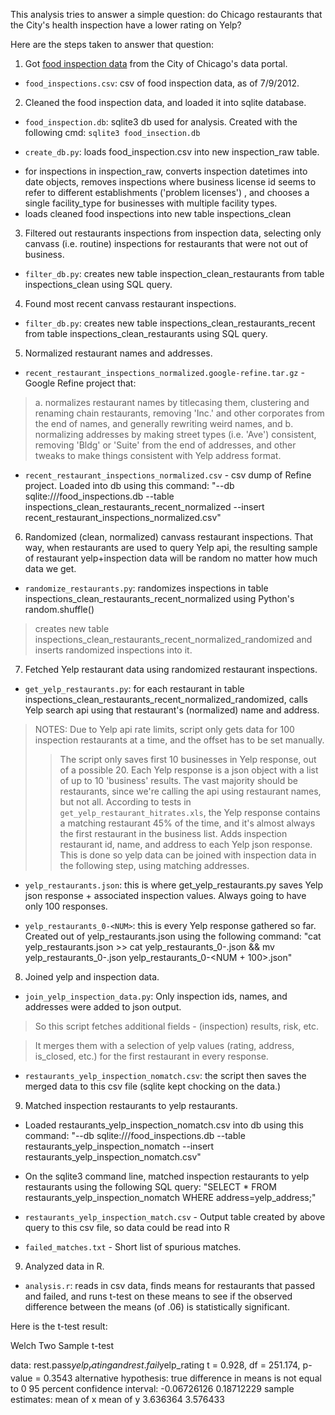 This analysis tries to answer a simple question: do Chicago restaurants that the City's health inspection 
have a lower rating on Yelp? 

Here are the steps taken to answer that question:

1. Got [food inspection data](https://data.cityofchicago.org/Health-Human-Services/Food-Inspections/4ijn-s7e5)
from the City of Chicago's data portal.

  * `food_inspections.csv`: csv of food inspection data, as of 7/9/2012.


2. Cleaned the food inspection data, and loaded it into sqlite database.

  * `food_inspection.db`: sqlite3 db used for analysis. Created with the following cmd: 
  `sqlite3 food_insection.db`

* `create_db.py`: loads food_inspection.csv into new inspection_raw table. 

- for inspections in inspection_raw, converts inspection datetimes into date objects, removes inspections where business license id seems to refer to different establishments ('problem licenses') , and chooses a single facility_type for businesses with multiple facility types.  
- loads cleaned food inspections into new table inspections_clean


3. Filtered out restaurants inspections from inspection data, selecting only canvass (i.e. routine) inspections for restaurants that were not out of business.

* `filter_db.py`: creates new table inspection_clean_restaurants from table inspections_clean using SQL query.


4. Found most recent canvass restaurant inspections.

* `filter_db.py`: creates new table inspections_clean_restaurants_recent from table inspections_clean_restaurants using SQL query.

5. Normalized restaurant names and addresses.

* `recent_restaurant_inspections_normalized.google-refine.tar.gz` - Google Refine project that: 
> a. normalizes restaurant names by titlecasing them, clustering and renaming chain restaurants, removing 'Inc.' and other corporates from the end of names, and generally rewriting weird names, and 
> b. normalizing addresses by making street types (i.e. 'Ave') consistent, removing 'Bldg' or 'Suite' from the end of addresses, and other tweaks to make things consistent with Yelp address format.

* `recent_restaurant_inspections_normalized.csv` - csv dump of Refine project. Loaded into db using this command: "--db sqlite:///food_inspections.db --table inspections_clean_restaurants_recent_normalized --insert recent_restaurant_inspections_normalized.csv"

6. Randomized (clean, normalized) canvass restaurant inspections. That way, when restaurants are used to query Yelp api, the resulting sample of restaurant yelp+inspection data will be random no matter how much data we get.

* `randomize_restaurants.py`: randomizes inspections in table inspections_clean_restaurants_recent_normalized using Python's random.shuffle()
> creates new table inspections_clean_restaurants_recent_normalized_randomized and inserts randomized inspections into it.

7. Fetched Yelp restaurant data using randomized restaurant inspections.

* `get_yelp_restaurants.py`: for each restaurant in table inspections_clean_restaurants_recent_normalized_randomized, calls Yelp search api using that restaurant's (normalized) name and address. 
> NOTES: Due to Yelp api rate limits, script only gets data for 100 inspection restaurants at a time, and the offset has to be set manually. 
>> The script only saves first 10 businesses in Yelp response, out of a possible 20.
>> Each Yelp response is a json object with a list of up to 10 'business' results. The vast majority should be restaurants, since we're calling the api using restaurant names, but not all. 
>> According to tests in `get_yelp_restaurant_hitrates.xls`, the Yelp response contains a matching restaurant 45% of the time, and it's almost always the first restaurant in the business list.
> Adds inspection restaurant id, name, and address to each Yelp json response. This is done so yelp data can be joined with inspection data in the following step, using matching addresses.

* `yelp_restaurants.json`: this is where get_yelp_restaurants.py saves Yelp json response + associated inspection values. Always going to have only 100 responses.

* `yelp_restaurants_0-<NUM>`: this is every Yelp response gathered so far. Created out of yelp_restaurants.json using the following command: "cat yelp_restaurants.json >> cat yelp_restaurants_0-<NUM>.json && mv yelp_restaurants_0-<NUM>.json yelp_restaurants_0-<NUM + 100>.json"

8. Joined yelp and inspection data.
* `join_yelp_inspection_data.py`: Only inspection ids, names, and addresses were added to json output. 

> So this script fetches additional fields - (inspection) results, risk, etc. 

> It merges them with a selection of yelp values (rating, address, is_closed, etc.) for the first restaurant in every response. 

* `restaurants_yelp_inspection_nomatch.csv`: the script then saves the merged data to this csv file (sqlite kept chocking on the data.) 

9. Matched inspection restaurants to yelp restaurants.

* Loaded restaurants_yelp_inspection_nomatch.csv into db using this command: "--db sqlite:///food_inspections.db --table restaurants_yelp_inspection_nomatch  --insert restaurants_yelp_inspection_nomatch.csv"

* On the sqlite3 command line, matched inspection restaurants to yelp restaurants using the following SQL query: "SELECT * FROM restaurants_yelp_inspection_nomatch WHERE address=yelp_address;"

* `restaurants_yelp_inspection_match.csv` - Output table created by above query to this csv file, so data could be read into R

* `failed_matches.txt` - Short list of spurious matches.

9. Analyzed data in R.

* `analysis.r`: reads in csv data, finds means for restaurants that passed and failed, and runs t-test on these means to see if the observed difference between the means (of .06) is statistically significant.

Here is the t-test result:

  Welch Two Sample t-test
  
  data:  rest.pass$yelp_rating and rest.fail$yelp_rating 
  t = 0.928, df = 251.174, p-value = 0.3543
  alternative hypothesis: true difference in means is not equal to 0 
  95 percent confidence interval:
  -0.06726126  0.18712229 
  sample estimates:
  mean of x mean of y 
  3.636364  3.576433
